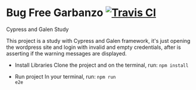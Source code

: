 # Bug Free Garbanzo [![Travis CI](https://travis-ci.org/rafaelaazevedo/bug-free-garbanzo.svg)](https://travis-ci.org/rafaelaazevedo/bug-free-garbanzo)

Cypress and Galen Study

This project is a study with Cypress and Galen framework, it's just opening the wordpress site and login with invalid and empty credentials, after is asserting if the warning messages are displayed.

* Install Libraries
Clone the project and on the terminal, run: <code>npm install</code> 

* Run project
In your terminal, run:
<code>npm run e2e</code>
